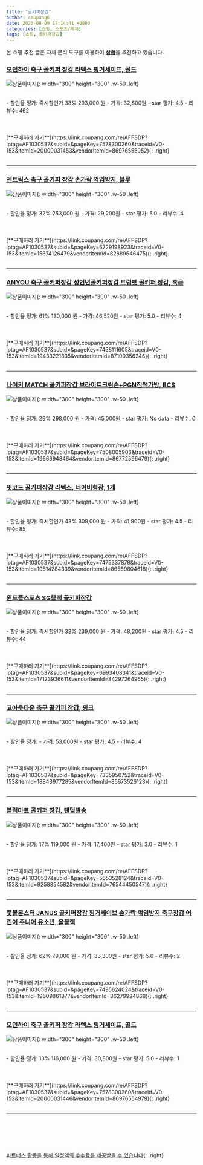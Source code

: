 ```yaml
---
title: "골키퍼장갑"
author: coupang6
date: 2023-08-09 17:14:41 +0800
categories: [쇼핑, 스포츠/레저]
tags: [쇼핑, 골키퍼장갑]
---
```


본 쇼핑 추천 글은 자체 분석 도구를 이용하여 [**상품**](https://link.coupang.com/a/bao1ui)을 추천하고 있습니다.

### [모던하이 축구 골키퍼 장갑 라텍스 핑거세이프, 골드](https://link.coupang.com/re/AFFSDP?lptag=AF1030537&subid=&pageKey=7578300260&traceid=V0-153&itemId=20000031453&vendorItemId=86976555052)

![상품이미지](https://thumbnail10.coupangcdn.com/thumbnails/remote/230x230ex/image/vendor_inventory/545c/f2bddad16bf6330c6265c8ecc7f396ad1534894b5c5d664f574f982db80a.png){: width="300" height="300" .w-50 .left}


<br>
- 할인율 정가: 즉시할인가 38%  293,000   원
- 가격: 32,800원
- star 평가: 4.5
- 리뷰수: 462
<br>
<br>
<br>
<br>
[**구매하러 가기**](https://link.coupang.com/re/AFFSDP?lptag=AF1030537&subid=&pageKey=7578300260&traceid=V0-153&itemId=20000031453&vendorItemId=86976555052){: .right}
<br>
<br>

---

### [젠트릭스 축구 골키퍼 장갑 손가락 꺽임방지, 블루](https://link.coupang.com/re/AFFSDP?lptag=AF1030537&subid=&pageKey=6729198923&traceid=V0-153&itemId=15674126479&vendorItemId=82889646475)

![상품이미지](https://thumbnail10.coupangcdn.com/thumbnails/remote/230x230ex/image/retail/images/4192374322678815-83ebdb6a-24eb-4c88-8108-f069b26acaee.jpg){: width="300" height="300" .w-50 .left}


<br>
- 할인율 정가: 32%  253,000   원
- 가격: 29,200원
- star 평가: 5.0
- 리뷰수: 4
<br>
<br>
<br>
<br>
[**구매하러 가기**](https://link.coupang.com/re/AFFSDP?lptag=AF1030537&subid=&pageKey=6729198923&traceid=V0-153&itemId=15674126479&vendorItemId=82889646475){: .right}
<br>
<br>

---

### [ANYOU 축구 골키퍼장갑 성인년골키퍼장갑 트럼펫 골키퍼 장갑, 흑금](https://link.coupang.com/re/AFFSDP?lptag=AF1030537&subid=&pageKey=7458111605&traceid=V0-153&itemId=19433221835&vendorItemId=87100356246)

![상품이미지](https://thumbnail6.coupangcdn.com/thumbnails/remote/230x230ex/image/vendor_inventory/31c5/47d6eca38d24fbe2a3397e48e32687b674f353c2099646f94545b0817c9f.jpeg){: width="300" height="300" .w-50 .left}


<br>
- 할인율 정가: 61%  130,000   원
- 가격: 46,520원
- star 평가: 5.0
- 리뷰수: 4
<br>
<br>
<br>
<br>
[**구매하러 가기**](https://link.coupang.com/re/AFFSDP?lptag=AF1030537&subid=&pageKey=7458111605&traceid=V0-153&itemId=19433221835&vendorItemId=87100356246){: .right}
<br>
<br>

---

### [나이키 MATCH 골키퍼장갑 브라이트크림슨+PGN짐쌕가방, BCS](https://link.coupang.com/re/AFFSDP?lptag=AF1030537&subid=&pageKey=7508005903&traceid=V0-153&itemId=19666948464&vendorItemId=86772596479)

![상품이미지](https://thumbnail9.coupangcdn.com/thumbnails/remote/230x230ex/image/vendor_inventory/821a/ffc2ad27d696799d2820d1b863e9f42e8f413c83e96bc3cc7311aac93d73.jpg){: width="300" height="300" .w-50 .left}


<br>
- 할인율 정가: 29%  298,000   원
- 가격: 45,000원
- star 평가: No data
- 리뷰수: 0
<br>
<br>
<br>
<br>
[**구매하러 가기**](https://link.coupang.com/re/AFFSDP?lptag=AF1030537&subid=&pageKey=7508005903&traceid=V0-153&itemId=19666948464&vendorItemId=86772596479){: .right}
<br>
<br>

---

### [핏코드 골키퍼장갑 라텍스, 네이비형광, 1개](https://link.coupang.com/re/AFFSDP?lptag=AF1030537&subid=&pageKey=7475337878&traceid=V0-153&itemId=19514284339&vendorItemId=86569804618)

![상품이미지](https://thumbnail9.coupangcdn.com/thumbnails/remote/230x230ex/image/vendor_inventory/d3b8/0749105b0ff0a3b375e41657070d37dd22feab1e120117c8bbe1e0c832bc.jpg){: width="300" height="300" .w-50 .left}


<br>
- 할인율 정가: 즉시할인가 43%  309,000   원
- 가격: 41,900원
- star 평가: 4.5
- 리뷰수: 85
<br>
<br>
<br>
<br>
[**구매하러 가기**](https://link.coupang.com/re/AFFSDP?lptag=AF1030537&subid=&pageKey=7475337878&traceid=V0-153&itemId=19514284339&vendorItemId=86569804618){: .right}
<br>
<br>

---

### [윈드폴스포츠 SG블랙 골키퍼장갑](https://link.coupang.com/re/AFFSDP?lptag=AF1030537&subid=&pageKey=6993408341&traceid=V0-153&itemId=17123936611&vendorItemId=84297264965)

![상품이미지](https://thumbnail10.coupangcdn.com/thumbnails/remote/230x230ex/image/vendor_inventory/d8af/fbb3b6c750b9d086e4f8fb856ff1f57e9396b3ca804da7c4507f5596df5c.jpg){: width="300" height="300" .w-50 .left}


<br>
- 할인율 정가: 즉시할인가 33%  239,000   원
- 가격: 48,200원
- star 평가: 4.5
- 리뷰수: 44
<br>
<br>
<br>
<br>
[**구매하러 가기**](https://link.coupang.com/re/AFFSDP?lptag=AF1030537&subid=&pageKey=6993408341&traceid=V0-153&itemId=17123936611&vendorItemId=84297264965){: .right}
<br>
<br>

---

### [고아웃타운 축구 골키퍼 장갑, 핑크](https://link.coupang.com/re/AFFSDP?lptag=AF1030537&subid=&pageKey=7335950752&traceid=V0-153&itemId=18843977285&vendorItemId=85973526123)

![상품이미지](https://thumbnail9.coupangcdn.com/thumbnails/remote/230x230ex/image/vendor_inventory/8927/1dab36604aafe65526bb1d6d5241b0224a14dc40262c5c4321a0db49c632.jpg){: width="300" height="300" .w-50 .left}


<br>
- 할인율 정가: 
- 가격: 53,000원
- star 평가: 4.5
- 리뷰수: 4
<br>
<br>
<br>
<br>
[**구매하러 가기**](https://link.coupang.com/re/AFFSDP?lptag=AF1030537&subid=&pageKey=7335950752&traceid=V0-153&itemId=18843977285&vendorItemId=85973526123){: .right}
<br>
<br>

---

### [블럭마트 골키퍼 장갑, 랜덤발송](https://link.coupang.com/re/AFFSDP?lptag=AF1030537&subid=&pageKey=5653528124&traceid=V0-153&itemId=9258854582&vendorItemId=76544450547)

![상품이미지](https://thumbnail7.coupangcdn.com/thumbnails/remote/230x230ex/image/rs_quotation_api/wqoz6moc/387274c3d44b410783f51eadbcf91fb2.jpg){: width="300" height="300" .w-50 .left}


<br>
- 할인율 정가: 17%  119,000   원
- 가격: 17,400원
- star 평가: 3.0
- 리뷰수: 1
<br>
<br>
<br>
<br>
[**구매하러 가기**](https://link.coupang.com/re/AFFSDP?lptag=AF1030537&subid=&pageKey=5653528124&traceid=V0-153&itemId=9258854582&vendorItemId=76544450547){: .right}
<br>
<br>

---

### [풋볼몬스터 JANUS 골키퍼장갑 핑거세이브 손가락 꺾임방지 축구장갑 어린이 주니어 유소년, 올블랙](https://link.coupang.com/re/AFFSDP?lptag=AF1030537&subid=&pageKey=7495624024&traceid=V0-153&itemId=19609861877&vendorItemId=86279924868)

![상품이미지](https://thumbnail9.coupangcdn.com/thumbnails/remote/230x230ex/image/vendor_inventory/14a0/626456af85b7cbe0053472148aa821a7025ec826e43a4f0f9d4a87437a0e.jpg){: width="300" height="300" .w-50 .left}


<br>
- 할인율 정가: 62%  79,000   원
- 가격: 33,300원
- star 평가: 5.0
- 리뷰수: 2
<br>
<br>
<br>
<br>
[**구매하러 가기**](https://link.coupang.com/re/AFFSDP?lptag=AF1030537&subid=&pageKey=7495624024&traceid=V0-153&itemId=19609861877&vendorItemId=86279924868){: .right}
<br>
<br>

---

### [모던하이 축구 골키퍼 장갑 라텍스 핑거세이프, 골드](https://link.coupang.com/re/AFFSDP?lptag=AF1030537&subid=&pageKey=7578300260&traceid=V0-153&itemId=20000031446&vendorItemId=86976554979)

![상품이미지](https://thumbnail10.coupangcdn.com/thumbnails/remote/230x230ex/image/vendor_inventory/545c/f2bddad16bf6330c6265c8ecc7f396ad1534894b5c5d664f574f982db80a.png){: width="300" height="300" .w-50 .left}


<br>
- 할인율 정가: 13%  116,000   원
- 가격: 30,800원
- star 평가: 5.0
- 리뷰수: 1
<br>
<br>
<br>
<br>
[**구매하러 가기**](https://link.coupang.com/re/AFFSDP?lptag=AF1030537&subid=&pageKey=7578300260&traceid=V0-153&itemId=20000031446&vendorItemId=86976554979){: .right}
<br>
<br>

---
<br><br><br><br><br> [파트너스 활동을 통해 일정액의 수수료를 제공받을 수 있습니다](https://link.coupang.com/a/bao1ui){: .right}
